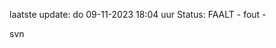 laatste update: 
do 09-11-2023 18:04   uur 
Status: FAALT - fout - 
<div class="service R">svn</div>